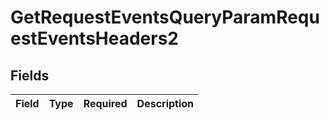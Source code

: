 # GetRequestEventsQueryParamRequestEventsHeaders2


## Fields

| Field       | Type        | Required    | Description |
| ----------- | ----------- | ----------- | ----------- |